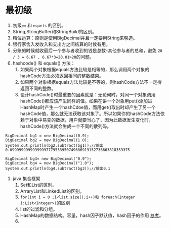 # 最初级
1. 初级`==` 和 `equels` 的区别。  
1. String,StringBuffer和StringBuild的区别。    
1. 精位运算：原则是使用BigDecimal并且一定要用String来够造。   
1. 银行家舍入发收入和支出方之间结算的时候有用。
1. 分账的时候就收最后一个参与者收到的钱是总数-其他参与者的总和，避免 `20 / 3 = 6.67 , 6.67*3=20.01>20`的问题。   
1. hashcode()  和 equals() 方法：   
    1. 如果两个对象根据equals方法比较是相等的，那么调用两个对象的hashCode方法必须返回相同的整数结果。  
    1. 如果两个对象根据equals方法比较是不等的，则hashCode方法不一定得返回不同的整数。
    1. 设计hashCode()时最重要的因素就是：无论何时，对同一个对象调用hashCode()都应该产生同样的值。如果在讲一个对象用put()添加进HashMap时产生一个hashCdoe值，而用get()取出时却产生了另一个hashCode值，那么就无法获取该对象了。所以如果你的hashCode方法依赖于对象中易变的数据，用户就要当心了，因为此数据发生变化时，hashCode()方法就会生成一个不同的散列码。  
    
```
BigDecimal bg1 = new BigDecimal(0.9);  
BigDecimal bg2 = new BigDecimal(1.0);  
System.out.println(bg2.subtract(bg1));//输出0.09999999999999997779553950749686919152736663818359375  

BigDecimal bg3= new BigDecimal("0.9");  
BigDecimal bg4 = new BigDecimal("1.0");  
System.out.println(bg4.subtract(bg3));//输出0.1  
```    
1. java 集合框架   
    1. Set和List的区别。   
    1. ArraryList和LinkedList的区别。
    1. `for(int i = 0 ;i<list.size();i++)和 foreach(Integer i:List<Integer>)`的区别   
    1. list的过滤和分组。   
    1. HashMap的数据结构。容量，hash因子默认值，hash因子的作用 [参考](https://bestswifter.com/hashtable/)。     
    1. 
